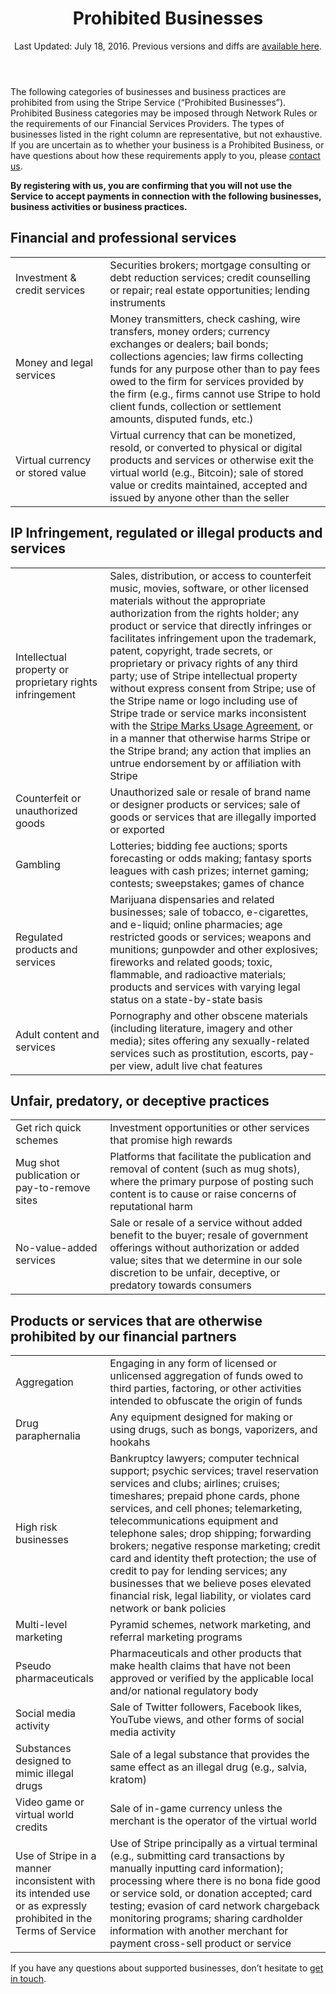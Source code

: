 <header id="prohibited_businesses">
<h1>Prohibited Businesses</h1>
<p>Last Updated: July 18, 2016. Previous versions and diffs are <a href="https://github.com/stripe/terms">available here</a>.</p>
</header>

<section id="prohibited_list">
<p>The following categories of businesses and business practices are prohibited from using the Stripe Service (“Prohibited Businesses”). Prohibited Business categories may be imposed through Network Rules or the requirements of our Financial Services Providers. The types of businesses listed in the right column are representative, but not exhaustive. If you are uncertain as to whether your business is a Prohibited Business, or have questions about how these requirements apply to you, please <a href="mailto:support@stripe.com">contact us</a>.</p>

<p><strong>By registering with us, you are confirming that you will not use the Service to accept payments in connection with the following businesses, business activities or business practices.</strong></p>

<h2>Financial and professional services</h2>
<table>
  <tr>
    <td style="width:30%;">
      Investment &amp; credit services
    </td>
    <td>
      Securities brokers; mortgage consulting or debt reduction services; credit counselling or repair; real estate opportunities; lending instruments
    </td>
  </tr>

  <tr>
    <td>
      Money and legal services
    </td>
    <td>
      Money transmitters, check cashing, wire transfers, money orders; currency exchanges or dealers; bail bonds; collections agencies; law firms collecting funds for any purpose other than to pay fees owed to the firm for services provided by the firm (e.g., firms cannot use Stripe to hold client funds, collection or settlement amounts, disputed funds, etc.)
    </td>
  </tr>

  <tr>
    <td>
      Virtual currency or stored value
    </td>
    <td>
      Virtual currency that can be monetized, resold, or converted to physical or digital products and services or otherwise exit the virtual world (e.g., Bitcoin); sale of stored value or credits maintained, accepted and issued by anyone other than the seller
    </td>
  </tr>
</table>

<h2>IP Infringement, regulated or illegal products and services</h2>
<table>
  <tr>
    <td style="width:30%;">
      Intellectual property or proprietary rights infringement
    </td>
    <td>
      Sales, distribution, or access to counterfeit music, movies, software, or other licensed materials without the appropriate authorization from the rights holder; any product or service that directly infringes or facilitates infringement upon the trademark, patent, copyright, trade secrets, or proprietary or privacy rights of any third party; use of Stripe intellectual property without express consent from Stripe; use of the Stripe name or logo including use of Stripe trade or service marks inconsistent with the <a href="/marks/terms">Stripe Marks Usage Agreement</a>, or in a manner that otherwise harms Stripe or the Stripe brand; any action that implies an untrue endorsement by or affiliation with Stripe
    </td>
  </tr>
  <tr>
    <td>
      Counterfeit or unauthorized goods
    </td>
    <td>
      Unauthorized sale or resale of brand name or designer products or services; sale of goods or services that are illegally imported or exported
    </td>
  </tr>
  <tr>
    <td>
      Gambling
    </td>
    <td>
      Lotteries; bidding fee auctions; sports forecasting or odds making; fantasy sports leagues with cash prizes; internet gaming; contests; sweepstakes; games of chance
    </td>
  </tr>
  <tr>
    <td>
      Regulated products and services
    </td>
    <td>
      Marijuana dispensaries and related businesses; sale of tobacco, e-cigarettes, and e-liquid; online pharmacies; age restricted goods or services; weapons and munitions; gunpowder and other explosives; fireworks and related goods; toxic, flammable, and radioactive materials; products and services with varying legal status on a state-by-state basis
    </td>
  </tr>
  <tr>
    <td>
      Adult content and services
    </td>
    <td>
      Pornography and other obscene materials (including literature, imagery and other media); sites offering any sexually-related services such as prostitution, escorts, pay-per view, adult live chat features
    </td>
  </tr>
</table>


<h2>Unfair, predatory, or deceptive practices</h2>
<table>
  <tr>
    <td style="width:30%;">
      Get rich quick schemes
    </td>
    <td>
      Investment opportunities or other services that promise high rewards
    </td>
  </tr>
  <tr>
    <td>
      Mug shot publication or pay-to-remove sites
    </td>
    <td>
      Platforms that facilitate the publication and removal of content (such as mug shots), where the primary purpose of posting such content is to cause or raise concerns of reputational harm
    </td>
  </tr>
  <tr>
    <td>
      No-value-added services
    </td>
    <td>
      Sale or resale of a service without added benefit to the buyer; resale of government offerings without authorization or added value; sites that we determine in our sole discretion to be unfair, deceptive, or predatory towards consumers
    </td>
  </tr>
</table>

<h2>Products or services that are otherwise prohibited by our financial partners</h2>
<table>
  <tr>
    <td style="width:30%;">
      Aggregation
    </td>
    <td>
      Engaging in any form of licensed or unlicensed aggregation of funds owed to third parties, factoring, or other activities intended to obfuscate the origin of funds
    </td>
  </tr>
  <tr>
    <td>
      Drug paraphernalia
    </td>
    <td>
      Any equipment designed for making or using drugs, such as bongs, vaporizers, and hookahs
    </td>
  </tr>
  <tr>
    <td>
      High risk businesses
    </td>
    <td>
      Bankruptcy lawyers; computer technical support; psychic services; travel reservation services and clubs; airlines; cruises; timeshares; prepaid phone cards, phone services, and cell phones; telemarketing, telecommunications equipment and telephone sales; drop shipping; forwarding brokers; negative response marketing; credit card and identity theft protection; the use of credit to pay for lending services; any businesses that we believe poses elevated financial risk, legal liability, or violates card network or bank policies
    </td>
  </tr>
  <tr>
    <td>
      Multi-level marketing
    </td>
    <td>
      Pyramid schemes, network marketing, and referral marketing programs
    </td>
  </tr>
  <tr>
    <td>
      Pseudo pharmaceuticals
    </td>
    <td>
      Pharmaceuticals and other products that make health claims that have not been approved or verified by the applicable local and/or national regulatory body
    </td>
  </tr>
  <tr>
    <td>
      Social media activity
    </td>
    <td>
      Sale of Twitter followers, Facebook likes, YouTube views, and other forms of social media activity
    </td>
  </tr>
  <tr>
    <td>
      Substances designed to mimic illegal drugs
    </td>
    <td>
      Sale of a legal substance that provides the same effect as an illegal drug (e.g., salvia, kratom)
    </td>
  </tr>
  <tr>
    <td>
      Video game or virtual world credits
    </td>
    <td>
      Sale of in-game currency unless the merchant is the operator of the virtual world
    </td>
  </tr>
  <tr>
    <td>
      Use of Stripe in a manner inconsistent with its intended use or as expressly prohibited in the Terms of Service
    </td>
    <td>
      Use of Stripe principally as a virtual terminal (e.g., submitting card transactions by manually inputting card information); processing where there is no bona fide good or service sold, or donation accepted; card testing; evasion of card network chargeback monitoring programs; sharing cardholder information with another merchant for payment cross-sell product or service
    </td>
  </tr>
</table>

<p>If you have any questions about supported businesses, don’t hesitate to <a href="/contact">get in touch</a>.</p>

</section>
